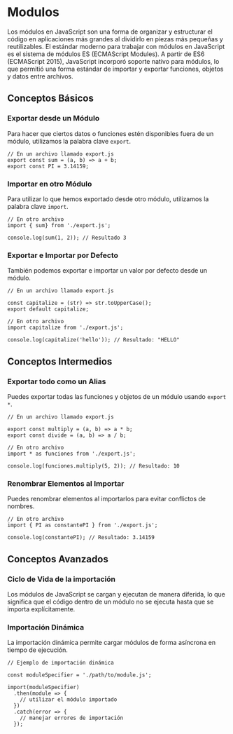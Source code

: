 # Modulos

Los módulos en JavaScript son una forma de organizar y estructurar el código en aplicaciones más grandes al dividirlo en piezas más pequeñas y reutilizables. El estándar moderno para trabajar con módulos en JavaScript es el sistema de módulos ES (ECMAScript Modules). A partir de ES6 (ECMAScript 2015), JavaScript incorporó soporte nativo para módulos, lo que permitió una forma estándar de importar y exportar funciones, objetos y datos entre archivos.

## Conceptos Básicos

### Exportar desde un Módulo

Para hacer que ciertos datos o funciones estén disponibles fuera de un módulo, utilizamos la palabra clave `export`.

```
// En un archivo llamado export.js
export const sum = (a, b) => a + b;
export const PI = 3.14159;
```

### Importar en otro Módulo

Para utilizar lo que hemos exportado desde otro módulo, utilizamos la palabra clave `import`.

```
// En otro archivo
import { sum} from './export.js';

console.log(sum(1, 2)); // Resultado 3
```

### Exportar e Importar por Defecto

También podemos exportar e importar un valor por defecto desde un módulo.

```
// En un archivo llamado export.js

const capitalize = (str) => str.toUpperCase();
export default capitalize;
```

```
// En otro archivo
import capitalize from './export.js';

console.log(capitalize('hello')); // Resultado: "HELLO"
```

## Conceptos Intermedios

### Exportar todo como un Alias

Puedes exportar todas las funciones y objetos de un módulo usando `export *`.

```
// En un archivo llamado export.js

export const multiply = (a, b) => a * b;
export const divide = (a, b) => a / b;
```

```
// En otro archivo
import * as funciones from './export.js';

console.log(funciones.multiply(5, 2)); // Resultado: 10
```


### Renombrar Elementos al Importar

Puedes renombrar elementos al importarlos para evitar conflictos de nombres.

```
// En otro archivo
import { PI as constantePI } from './export.js';

console.log(constantePI); // Resultado: 3.14159
```


## Conceptos Avanzados

### Ciclo de Vida de la importación

Los módulos de JavaScript se cargan y ejecutan de manera diferida, lo que significa que el código dentro de un módulo no se ejecuta hasta que se importa explícitamente.

### Importación Dinámica

La importación dinámica permite cargar módulos de forma asíncrona en tiempo de ejecución.

```
// Ejemplo de importación dinámica

const moduleSpecifier = './path/to/module.js';

import(moduleSpecifier)
  .then(module => {
    // utilizar el módulo importado
  })
  .catch(error => {
    // manejar errores de importación
  });
```
